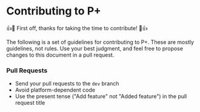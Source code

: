 # Contributing to P+

:+1::tada: First off, thanks for taking the time to contribute! :tada::+1:

The following is a set of guidelines for contributing to P+. These are mostly guidelines, not rules. Use your best judgment, and feel free to propose changes to this document in a pull request.

### Pull Requests
* Send your pull requests to the `dev` branch
* Avoid platform-dependent code
* Use the present tense ("Add feature" not "Added feature") in the pull request title
